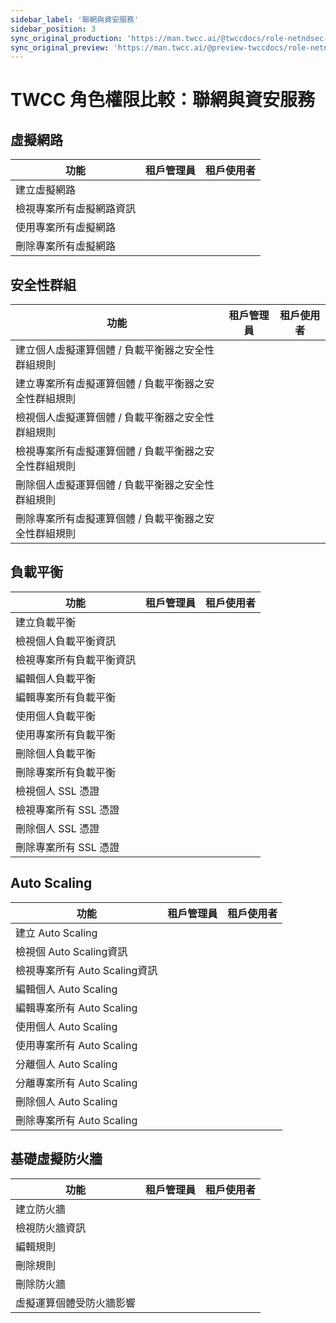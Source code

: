 ```yaml
---
sidebar_label: '聯網與資安服務'
sidebar_position: 3
sync_original_production: 'https://man.twcc.ai/@twccdocs/role-netndsec-zh' 
sync_original_preview: 'https://man.twcc.ai/@preview-twccdocs/role-netndsec-zh'
---
```



# TWCC 角色權限比較：聯網與資安服務


## 虛擬網路

| 功能 | 租戶管理員 | 租戶使用者 |
| -------- | -------- | -------- |
|建立虛擬網路|<i class="fa fa-check" aria-hidden="true"></i>|<i class="fa fa-check" aria-hidden="true"></i>
|檢視專案所有虛擬網路資訊|<i class="fa fa-check" aria-hidden="true"></i>|<i class="fa fa-check" aria-hidden="true"></i>
|使用專案所有虛擬網路|<i class="fa fa-check" aria-hidden="true"></i>|<i class="fa fa-check" aria-hidden="true"></i>
|刪除專案所有虛擬網路|<i class="fa fa-check" aria-hidden="true"></i>|<i class="fa fa-times" aria-hidden="true"></i>


## 安全性群組

| 功能 | 租戶管理員 | 租戶使用者 |
| -------- | -------- | -------- |
|建立個人虛擬運算個體 / 負載平衡器之安全性群組規則|<i class="fa fa-check" aria-hidden="true"></i>|<i class="fa fa-check" aria-hidden="true"></i>
|建立專案所有虛擬運算個體 / 負載平衡器之安全性群組規則|<i class="fa fa-check" aria-hidden="true"></i>|<i class="fa fa-times" aria-hidden="true"></i>
|檢視個人虛擬運算個體 / 負載平衡器之安全性群組規則|<i class="fa fa-check" aria-hidden="true"></i>|<i class="fa fa-check" aria-hidden="true"></i>
|檢視專案所有虛擬運算個體 / 負載平衡器之安全性群組規則|<i class="fa fa-check" aria-hidden="true"></i>|<i class="fa fa-times" aria-hidden="true"></i>
|刪除個人虛擬運算個體 / 負載平衡器之安全性群組規則|<i class="fa fa-check" aria-hidden="true"></i>|<i class="fa fa-check" aria-hidden="true"></i>
|刪除專案所有虛擬運算個體 / 負載平衡器之安全性群組規則|<i class="fa fa-check" aria-hidden="true"></i>|<i class="fa fa-times" aria-hidden="true"></i>

## 負載平衡

| 功能 | 租戶管理員 | 租戶使用者 |
| -------- | -------- | -------- |
|建立負載平衡|<i class="fa fa-check" aria-hidden="true"></i>|<i class="fa fa-check" aria-hidden="true"></i>
|檢視個人負載平衡資訊|<i class="fa fa-check" aria-hidden="true"></i>|<i class="fa fa-check" aria-hidden="true"></i>
|檢視專案所有負載平衡資訊|<i class="fa fa-check" aria-hidden="true"></i>|<i class="fa fa-times" aria-hidden="true"></i>
|編輯個人負載平衡|<i class="fa fa-check" aria-hidden="true"></i>|<i class="fa fa-check" aria-hidden="true"></i>
|編輯專案所有負載平衡|<i class="fa fa-check" aria-hidden="true"></i>|<i class="fa fa-times" aria-hidden="true"></i>
|使用個人負載平衡|<i class="fa fa-check" aria-hidden="true"></i>|<i class="fa fa-check" aria-hidden="true"></i>
|使用專案所有負載平衡|<i class="fa fa-check" aria-hidden="true"></i>|<i class="fa fa-times" aria-hidden="true"></i>
|刪除個人負載平衡|<i class="fa fa-check" aria-hidden="true"></i>|<i class="fa fa-check" aria-hidden="true"></i>
|刪除專案所有負載平衡|<i class="fa fa-check" aria-hidden="true"></i>|<i class="fa fa-times" aria-hidden="true"></i>
|檢視個人 SSL 憑證|<i class="fa fa-check" aria-hidden="true"></i>|<i class="fa fa-check" aria-hidden="true"></i>
|檢視專案所有 SSL 憑證|<i class="fa fa-times" aria-hidden="true"></i>|<i class="fa fa-times" aria-hidden="true"></i>
|刪除個人 SSL 憑證|<i class="fa fa-check" aria-hidden="true"></i>|<i class="fa fa-check" aria-hidden="true"></i>
|刪除專案所有 SSL 憑證|<i class="fa fa-times" aria-hidden="true"></i>|<i class="fa fa-times" aria-hidden="true"></i>



## Auto Scaling 

| 功能 | 租戶管理員 | 租戶使用者 |
| -------- | -------- | -------- |
|建立 Auto Scaling|<i class="fa fa-check" aria-hidden="true"></i>|<i class="fa fa-check" aria-hidden="true"></i>
|檢視個 Auto Scaling資訊|<i class="fa fa-check" aria-hidden="true"></i>|<i class="fa fa-check" aria-hidden="true"></i>
|檢視專案所有 Auto Scaling資訊|<i class="fa fa-check" aria-hidden="true"></i>|<i class="fa fa-times" aria-hidden="true"></i>
|編輯個人 Auto Scaling|<i class="fa fa-check" aria-hidden="true"></i>|<i class="fa fa-check" aria-hidden="true"></i>
|編輯專案所有 Auto Scaling|<i class="fa fa-check" aria-hidden="true"></i>|<i class="fa fa-times" aria-hidden="true"></i>
|使用個人 Auto Scaling|<i class="fa fa-check" aria-hidden="true"></i>|<i class="fa fa-check" aria-hidden="true"></i>
|使用專案所有 Auto Scaling|<i class="fa fa-check" aria-hidden="true"></i>|<i class="fa fa-times" aria-hidden="true"></i>
|分離個人 Auto Scaling|<i class="fa fa-check" aria-hidden="true"></i>|<i class="fa fa-check" aria-hidden="true"></i>
|分離專案所有 Auto Scaling|<i class="fa fa-times" aria-hidden="true"></i>|<i class="fa fa-times" aria-hidden="true"></i>
|刪除個人 Auto Scaling|<i class="fa fa-check" aria-hidden="true"></i>|<i class="fa fa-check" aria-hidden="true"></i>
|刪除專案所有 Auto Scaling|<i class="fa fa-check" aria-hidden="true"></i>|<i class="fa fa-times" aria-hidden="true"></i>

## 基礎虛擬防火牆

| 功能 | 租戶管理員 | 租戶使用者 |
| -------- | -------- | -------- |
|建立防火牆|<i class="fa fa-check" aria-hidden="true"></i>|<i class="fa fa-times" aria-hidden="true"></i>
|檢視防火牆資訊|<i class="fa fa-check" aria-hidden="true"></i>|<i class="fa fa-times" aria-hidden="true"></i>
|編輯規則|<i class="fa fa-check" aria-hidden="true"></i>|<i class="fa fa-times" aria-hidden="true"></i>
|刪除規則|<i class="fa fa-check" aria-hidden="true"></i>|<i class="fa fa-times" aria-hidden="true"></i>
|刪除防火牆|<i class="fa fa-check" aria-hidden="true"></i>|<i class="fa fa-times" aria-hidden="true"></i>
|虛擬運算個體受防火牆影響|<i class="fa fa-check" aria-hidden="true"></i>|<i class="fa fa-check" aria-hidden="true"></i>

